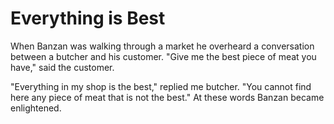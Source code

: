 # Everything is Best

When Banzan was walking through a market he overheard a conversation between a butcher and his customer. "Give me the best piece of meat you have," said the customer.

"Everything in my shop is the best," replied me butcher. "You cannot find here any piece of meat that is not the best." At these words Banzan became enlightened.
